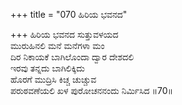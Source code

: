 +++
title = "070 ಹಿರಿಯ ಭವನದ"

+++
ಹಿರಿಯ ಭವನದ ಸುತ್ತುವಳಯದ  
ಮುರುಹಿನಲಿ ಮನೆ ಮನೆಗಳಾ ಮಂ  
ದಿರ ನಿಕಾಯಕೆ ಬಾಗಿಲೊಂದಾ ದ್ವಾರ ದೇಶದಲಿ  
ಇರವು ತನ್ನದು ಬಾಗಿಲಿಕ್ಕಿದು  
ಹೊರಗೆ ಮುದ್ರಿಸಿ ಕಿಚ್ಚ ಚುಚ್ಚುವ     
ಪರುಠವಣೆಯಲಿ ಖಳ ಪುರೋಚನನಂದು ನಿರ್ಮಿಸಿದ    ॥70॥